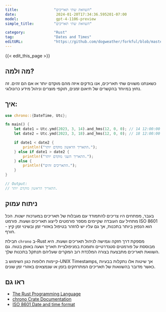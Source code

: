 ```yaml
---
title:                "השוואת שתי תאריכים"
date:                  2024-01-20T17:34:36.595201-07:00
model:                 gpt-4-1106-preview
simple_title:         "השוואת שתי תאריכים"

category:             "Rust"
tag:                  "Dates and Times"
editURL:              "https://github.com/dogweather/forkful/blob/master/content/he/rust/comparing-two-dates.md"
---
```


{{< edit_this_page >}}

## מה ולמה?

כשאנחנו משווים שתי תאריכים, אנו בודקים איזה מהם מוקדם יותר או אם הם זהים. זה נחוץ במיוחד בהקשרים של תיאום זמנים, תוקפי מוצרים וניהול מידע כרונולוגי.

## איך:

```Rust
use chrono::{DateTime, Utc};

fn main() {
    let date1 = Utc.ymd(2023, 3, 14).and_hms(12, 0, 0); // 14 מרץ 2023, 12:00:00
    let date2 = Utc.ymd(2023, 3, 18).and_hms(12, 0, 0); // 18 מרץ 2023, 12:00:00

    if date1 < date2 {
        println!("התאריך הראשון מוקדם יותר.");
    } else if date1 > date2 {
        println!("התאריך השני מוקדם יותר.");
    } else {
        println!("התאריכים זהים.");
    }
}

// Output:
// התאריך הראשון מוקדם יותר.
```

## ניתוח עמוק

בעבר, מפתחים היו צריכים להתמודד עם מגבלות של תאריכים במערכות ישנות. הכל מתחיל עם העובדה שקיימים מספר פורמטים לייצוג תאריכים ושעות. פורמט ISO 8601 הוא הנפוץ ביותר בתכנות, אך גם עליו יש להזהר בטיפול באזורי זמן ובשינוי זמן קיץ - חורף.

חבילת `chrono` ב-Rust מספקת דרך חזקה וגמישה לניהול תאריכים ושעות. היא מבוססת על פורמטים סטנדרטיים ותומכת במניפולציית תאריך ושעה באופן בטוח. גם השוואת תאריכים מתבצעת בצורה המלכדת רוב המקרים שעליהם תנתקל בתכנות שלך.

קיימות חלופות כגון השימוש ב-UNIX Timestamps, אך שיטות אלו נתקלות בבעיות כאשר מדובר בהשוואות של תאריכים המתרחקים בזמן או שנמצאים באזורי זמן שונים.

## ראו גם

- [The Rust Programming Language](https://www.rust-lang.org/)
- [chrono Crate Documentation](https://docs.rs/chrono/)
- [ISO 8601 Date and time format](https://www.iso.org/iso-8601-date-and-time-format.html)
